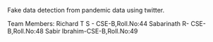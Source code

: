 Fake data detection from pandemic data  using twitter.


Team Members:
Richard T S - CSE-B,Roll.No:44
Sabarinath R- CSE-B,Roll.No:48
Sabir Ibrahim-CSE-B,Roll.No:49

